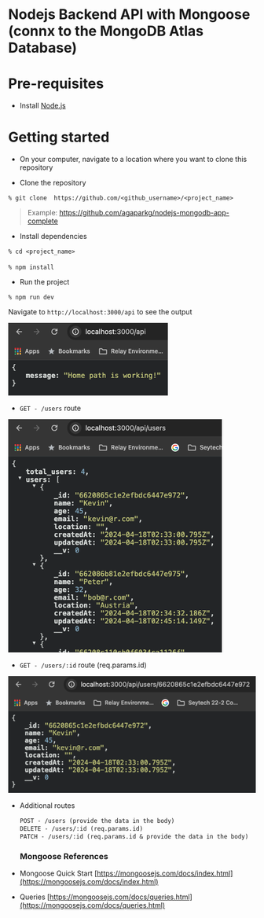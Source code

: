 # Nodejs Backend API with Mongoose (connx to the MongoDB Atlas Database)

# Pre-requisites

- Install [Node.js](https://nodejs.org/en/)

# Getting started

- On your computer, navigate to a location where you want to clone this repository

- Clone the repository

```
% git clone  https://github.com/<github_username>/<project_name>
```

> Example: https://github.com/agaparkg/nodejs-mongodb-app-complete

- Install dependencies

```
% cd <project_name>

% npm install
```

- Run the project

```
% npm run dev
```

Navigate to `http://localhost:3000/api` to see the output

![home](/images/home.png)

- `GET - /users` route

![users](/images/users.png)

- `GET - /users/:id` route (req.params.id)

![single](/images/single.png)

- Additional routes

  ```
  POST - /users (provide the data in the body)
  DELETE - /users/:id (req.params.id)
  PATCH - /users/:id (req.params.id & provide the data in the body)
  ```

  ### Mongoose References

- Mongoose Quick Start
  [https://mongoosejs.com/docs/index.html](https://mongoosejs.com/docs/index.html)

- Queries
  [https://mongoosejs.com/docs/queries.html](https://mongoosejs.com/docs/queries.html)
